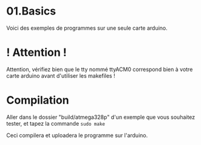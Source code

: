 01.Basics
=========

Voici des exemples de programmes sur une seule carte arduino.

! Attention !
=============

Attention, vérifiez bien que le tty nommé ttyACM0 correspond bien à votre carte arduino avant d'utiliser les makefiles !

Compilation
===========

Aller dans le dossier "build/atmega328p" d'un exemple que vous souhaitez tester, 
et tapez la commande `sudo make`

Ceci compilera et uploadera le programme sur l'arduino.

